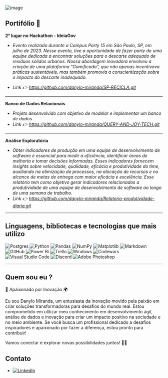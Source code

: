 ![image](https://user-images.githubusercontent.com/131209067/235937186-4de8513c-1e2d-4f8d-81af-8501d1d32d4e.png)

## Portifólio 📃

**2° lugar no Hackathon - IdeiaGov**
* *Evento realizado durante a Campus Party 15 em São Paulo, SP, em julho de 2023. Nesse evento, tive a oportunidade de fazer parte de uma equipe dedicada a encontrar soluções para o descarte adequado de resíduos sólidos urbanos. Nossa abordagem inovadora envolveu a criação de uma plataforma "Gamificada", que não apenas incentivava práticas sustentáveis, mas também promovia a conscientização sobre o impacto do descarte inadequado.*

* *Link 👉 https://github.com/danylo-miranda/SP-RECICLA.git*
---

**Banco de Dados Relacionais**
* *Projeto desenvolvido com objetivo de modelar e implementar um banco de dados*
* *Link 👉 https://github.com/danylo-miranda/QUERY-AND-JOY-TECH.git*
---

**Análise Exploratória**
* *Obter indicadores de produção em uma equipe de desenvolvimento de software é essencial para medir a eficiência, identificar áreas de melhoria e tomar decisões informadas. Esses indicadores fornecem insights sobre velocidade, qualidade, eficácia e produtividade do time, auxiliando na otimização de processos, na alocação de recursos e no alcance de metas de entrega com maior eficácia e excelência. Esse relatório tem como objetivo gerar indicadores relacionados a produtividade de uma equipe de desenvolvimento de software ao longo de uma semana de trabalho.*
* *Link 👉 https://github.com/danylo-miranda/Relatorio-produtividade-diaria.git*
---

## Linguagens, bibliotecas e tecnologias que mais utilizo 

![Postgres](https://img.shields.io/badge/postgres-%23316192.svg?style=for-the-badge&logo=postgresql&logoColor=white)
![Python](https://img.shields.io/badge/python-3670A0?style=for-the-badge&logo=python&logoColor=ffdd54)
![Pandas](https://img.shields.io/badge/pandas-%23150458.svg?style=for-the-badge&logo=pandas&logoColor=white)
![NumPy](https://img.shields.io/badge/numpy-%23013243.svg?style=for-the-badge&logo=numpy&logoColor=white)
![Matplotlib](https://img.shields.io/badge/Matplotlib-%23ffffff.svg?style=for-the-badge&logo=Matplotlib&logoColor=black)
![Markdown](https://img.shields.io/badge/markdown-%23000000.svg?style=for-the-badge&logo=markdown&logoColor=white)
![GitHub](https://img.shields.io/badge/github-%23121011.svg?style=for-the-badge&logo=github&logoColor=white)
![Power Bi](https://img.shields.io/badge/power_bi-F2C811?style=for-the-badge&logo=powerbi&logoColor=black)
![Trello](https://img.shields.io/badge/Trello-%23026AA7.svg?style=for-the-badge&logo=Trello&logoColor=white)
![Windows](https://img.shields.io/badge/Windows-0078D6?style=for-the-badge&logo=windows&logoColor=white)
![Codewars](https://img.shields.io/badge/Codewars-B1361E?style=for-the-badge&logo=codewars&logoColor=grey)
![Visual Studio Code](https://img.shields.io/badge/Visual%20Studio%20Code-0078d7.svg?style=for-the-badge&logo=visual-studio-code&logoColor=white)
![Discord](https://img.shields.io/badge/Discord-%235865F2.svg?style=for-the-badge&logo=discord&logoColor=white)
![Adobe Photoshop](https://img.shields.io/badge/adobe%20photoshop-%2331A8FF.svg?style=for-the-badge&logo=adobe%20photoshop&logoColor=white)

---

## Quem sou eu ?

🚀 Apaixonado por Inovação 🌍

Eu sou Danylo Miranda, um entusiasta da inovação movido pela paixão em criar soluções transformadoras para desafios do mundo real. Estou comprometido em utilizar meu conhecimento em desenvolvimento ágil, análise de dados e inovação para criar um impacto positivo na sociedade e no meio ambiente. Se você busca um profissional dedicado a desafios inspiradores e apaixonado por fazer a diferença, estou pronto para contribuir!

Vamos conectar e explorar novas possibilidades juntos! 👋🌱


## Contato

* [![LinkedIn](https://img.shields.io/badge/linkedin-%230077B5.svg?style=for-the-badge&logo=linkedin&logoColor=white)](https://www.linkedin.com/in/adm-danylo-miranda/)
<!--
**ninylo/ninylo** is a ✨ _special_ ✨ repository because its `README.md` (this file) appears on your GitHub profile.

Here are some ideas to get you started:

- 🔭 I’m currently working on Data Analyst
- 🌱 I’m currently learning Data Analystics
- 👯 I’m looking to collaborate on ...
- 🤔 I’m looking for help with ...
- 💬 Ask me about ...
- 📫 How to reach me: ...
- 😄 Pronouns: ...
- ⚡ Fun fact: ...
-->
